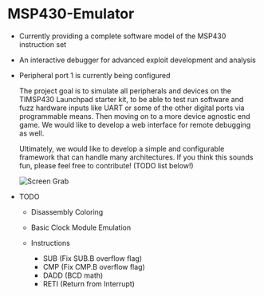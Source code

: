 MSP430-Emulator
===============

- Currently providing a complete software model of the MSP430 instruction set
- An interactive debugger for advanced exploit development and analysis
- Peripheral port 1 is currently being configured

  The project goal is to simulate all peripherals and devices on the TIMSP430 Launchpad starter kit, 
  to be able to test run software and fuzz hardware inputs like UART or some of the other 
  digital ports via programmable means. Then moving on to a more device agnostic end game. We would 
  like to develop a web interface for remote debugging as well.
  
  Ultimately, we would like to develop a simple and configurable framework that can handle many architectures.
  If you think this sounds fun, please feel free to contribute! (TODO list below!)
  
  ![Screen Grab](http://s14.postimg.org/6wzj6wydd/MSP3.png "Screen Grab")

- TODO

  - Disassembly Coloring
  - Basic Clock Module Emulation

  - Instructions
    - SUB (Fix SUB.B overflow flag)
    - CMP (Fix CMP.B overflow flag)
    - DADD (BCD math)    
    - RETI (Return from Interrupt)
